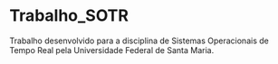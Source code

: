 # Trabalho_SOTR
Trabalho desenvolvido para a disciplina de Sistemas Operacionais de Tempo Real pela Universidade Federal de Santa Maria.
